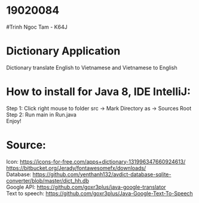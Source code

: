 # 19020084
#Trinh Ngoc Tam - K64J
# Dictionary Application
Dictionary translate English to Vietnamese and Vietnamese to English <br/>

# How to install for Java 8, IDE IntelliJ: 
Step 1: Click right mouse to folder src -> Mark Directory as -> Sources Root <br/>
Step 2: Run main in Run.java <br/>
Enjoy!

# Source: 
Icon: https://icons-for-free.com/apps+dictionary-131996347660924613/ <br/>
      https://bitbucket.org/Jerady/fontawesomefx/downloads/ <br/>
Database: https://github.com/yenthanh132/avdict-database-sqlite-converter/blob/master/dict_hh.db <br/>
Google API: https://github.com/goxr3plus/java-google-translator <br/>
Text to speech: https://github.com/goxr3plus/Java-Google-Text-To-Speech <br/>
